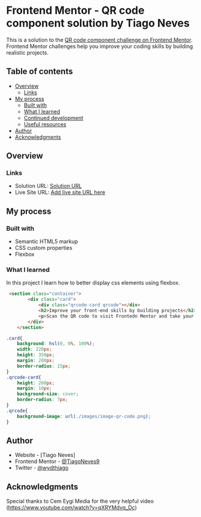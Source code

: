 # Frontend Mentor - QR code component solution by Tiago Neves

This is a solution to the [QR code component challenge on Frontend Mentor](https://www.frontendmentor.io/challenges/qr-code-component-iux_sIO_H). Frontend Mentor challenges help you improve your coding skills by building realistic projects. 

## Table of contents

- [Overview](#overview)
  - [Links](#links)
- [My process](#my-process)
  - [Built with](#built-with)
  - [What I learned](#what-i-learned)
  - [Continued development](#continued-development)
  - [Useful resources](#useful-resources)
- [Author](#author)
- [Acknowledgments](#acknowledgments)

## Overview

### Links

- Solution URL: [Solution URL](https://tiagoneves9.github.io/QRCodeComponent/)
- Live Site URL: [Add live site URL here](https://your-live-site-url.com)

## My process

### Built with

- Semantic HTML5 markup
- CSS custom properties
- Flexbox

### What I learned

In this project I learn how to better display css elements using flexbox.

```html
 <section class="container">
        <div class="card">
            <div class="qrcode-card qrcode"></div>
            <h2>Improve your front-end skills by building projects</h2>
            <p>Scan the QR code to visit Frontedn Mentor and take your coding skills to the next level</p>
        </div>
    </section>
```
```css
.card{
    background: hsl(0, 0%, 100%);
    width: 220px;
    height: 350px;
    margin: 200px;
    border-radius: 15px;
}
.qrcode-card{
    height: 200px;
    margin: 10px;
    background-size: cover;
    border-radius: 7px;
}
.qrcode{
    background-image: url(./images/image-qr-code.png);
}
```

## Author

- Website - [Tiago Neves] 
- Frontend Mentor - [@TiagoNeves9](https://www.frontendmentor.io/profile/TiagoNeves9)
- Twitter - [@wydthiago](https://twitter.com/wydthiago)

## Acknowledgments

Special thanks to Cem Eygi Media for the very helpful video (https://www.youtube.com/watch?v=qXRYMdvq_Dc)


